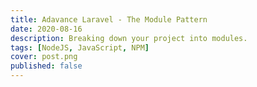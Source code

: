 ```yaml
---
title: Adavance Laravel - The Module Pattern
date: 2020-08-16
description: Breaking down your project into modules.
tags: [NodeJS, JavaScript, NPM]
cover: post.png
published: false
---
```

